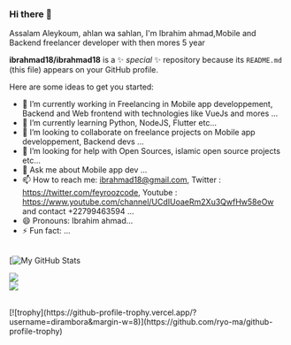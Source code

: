 ### Hi there 👋
Assalam Aleykoum, ahlan wa sahlan, I'm Ibrahim ahmad,Mobile and Backend freelancer developer with then mores 5 year 


**ibrahmad18/ibrahmad18** is a ✨ _special_ ✨ repository because its `README.md` (this file) appears on your GitHub profile.

Here are some ideas to get you started:

- 🔭 I’m currently working in Freelancing in Mobile app developpement, Backend and Web frontend with technologies like VueJs and mores ...
- 🌱 I’m currently learning Python, NodeJS, Flutter etc...
- 👯 I’m looking to collaborate on freelance projects on Mobile app developpement, Backend devs ...
- 🤔 I’m looking for help with Open Sources, islamic open source projects etc...
- 💬 Ask me about Mobile app dev ...
- 📫 How to reach me: ibrahmad18@gmail.com, Twitter : https://twitter.com/feyroozcode, Youtube : https://www.youtube.com/channel/UCdIUoaeRm2Xu3QwfHw58eOw  and contact +22799463594 ...
- 😄 Pronouns: Ibrahim ahmad...
- ⚡ Fun fact: ...
<br/><br/>

[![My GitHub Stats](https://github-readme-stats.vercel.app/api?username=ibrahmad18&&show_icons=true&title_color=ffffff&icon_color=bb2acf&text_color=daf7dc&bg_color=151515)
<!-- ![](https://github-readme-stats.vercel.app/api?username=ibrahmad18&theme=light&hide_border=false&include_all_commits=true&count_private=true) -->

![](https://github-readme-streak-stats.herokuapp.com/?user=ibrahmad18&theme=light&hide_border=false) <br/>
![](https://github-readme-stats.vercel.app/api/top-langs/?username=ibrahmad18&theme=light&hide_border=false&include_all_commits=true&count_private=true&layout=compact)

<br/>
[![trophy](https://github-profile-trophy.vercel.app/?username=dirambora&margin-w=8)](https://github.com/ryo-ma/github-profile-trophy)

<br>

